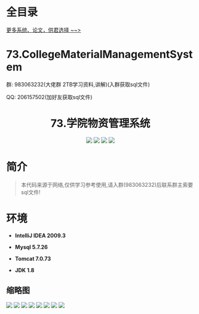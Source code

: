 # 全目录

[更多系统、论文，供君选择 ~~>](https://www.yuque.com/wisebit/blog)

# 73.CollegeMaterialManagementSystem

<p>群: 983063232(大佬群 2TB学习资料,讲解)(入群获取sql文件)</p>
<p>QQ: 206157502(加好友获取sql文件)</p>

<p><h1 align="center">73.学院物资管理系统</h1></p>


<p align="center">
	<img src="https://img.shields.io/badge/jdk-1.8-orange.svg"/>
    <img src="https://img.shields.io/badge/spring-5.x-lightgrey.svg"/>
    <img src="https://img.shields.io/badge/springmvc-3.x-blue.svg"/>
    <img src="https://img.shields.io/badge/mybatis-3.x-yellow.svg"/>
</p>

# 简介


> 本代码来源于网络,仅供学习参考使用,请入群(983063232)后联系群主索要sql文件!



# 环境

- <b>IntelliJ IDEA 2009.3</b>

- <b>Mysql 5.7.26</b>

- <b>Tomcat 7.0.73</b>

- <b>JDK 1.8</b>




## 缩略图

![](https://bitwise.oss-cn-heyuan.aliyuncs.com/2024/9/10/ff46747b-a645-409f-8e61-8bd13ee2078d.png)
![](https://bitwise.oss-cn-heyuan.aliyuncs.com/2024/9/10/46214c99-fdf1-40f5-bb23-1cbe8094a83c.png)
![](https://bitwise.oss-cn-heyuan.aliyuncs.com/2024/9/10/f6f069a0-339a-4430-81a6-5ce0aa165058.png)
![](https://bitwise.oss-cn-heyuan.aliyuncs.com/2024/9/10/8ad75c42-13c2-467a-b94e-5e5be63bacfc.png)
![](https://bitwise.oss-cn-heyuan.aliyuncs.com/2024/9/10/d0c3b0f3-b858-4ff2-8683-3b9a17c078c8.png)
![](https://bitwise.oss-cn-heyuan.aliyuncs.com/2024/9/10/f83961a4-5be5-4696-914d-d61a9a3b12d0.png)
![](https://bitwise.oss-cn-heyuan.aliyuncs.com/2024/9/10/55dfbbad-c48a-4961-8196-4547c583406f.png)
![](https://bitwise.oss-cn-heyuan.aliyuncs.com/2024/9/10/06ff7298-2135-4bff-8508-998d889ba159.png)




